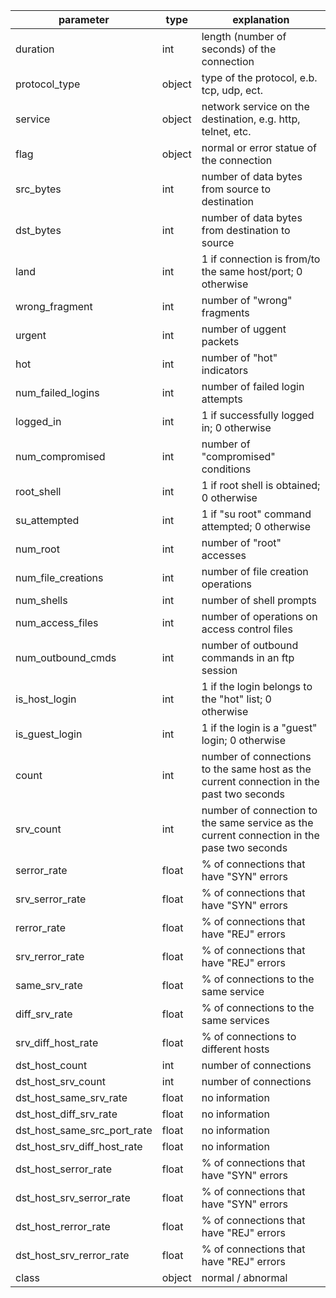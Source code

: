 | parameter                   | type   | explanation                                                                                |
| --------------------------- | ------ | ------------------------------------------------------------------------------------------ |
| duration                    | int    | length (number of seconds) of the connection                                               |
| protocol_type               | object | type of the protocol, e.b. tcp, udp, ect.                                                  |
| service                     | object | network service on the destination, e.g. http, telnet, etc.                                |
| flag                        | object | normal or error statue of the connection                                                   |
| src_bytes                   | int    | number of data bytes from source to destination                                            |
| dst_bytes                   | int    | number of data bytes from destination to source                                            |
| land                        | int    | 1 if connection is from/to the same host/port; 0 otherwise                                 |
| wrong_fragment              | int    | number of "wrong" fragments                                                                |
| urgent                      | int    | number of uggent packets                                                                   |
| hot                         | int    | number of "hot" indicators                                                                 |
| num_failed_logins           | int    | number of failed login attempts                                                            |
| logged_in                   | int    | 1 if successfully logged in; 0 otherwise                                                   |
| num_compromised             | int    | number of "compromised" conditions                                                         |
| root_shell                  | int    | 1 if root shell is obtained; 0 otherwise                                                   |
| su_attempted                | int    | 1 if "su root" command attempted; 0 otherwise                                              |
| num_root                    | int    | number of "root" accesses                                                                  |
| num_file_creations          | int    | number of file creation operations                                                         |
| num_shells                  | int    | number of shell prompts                                                                    |
| num_access_files            | int    | number of operations on access control files                                               |
| num_outbound_cmds           | int    | number of outbound commands in an ftp session                                              |
| is_host_login               | int    | 1 if the login belongs to the "hot" list; 0 otherwise                                      |
| is_guest_login              | int    | 1 if the login is a "guest" login; 0 otherwise                                             |
| count                       | int    | number of connections to the same host as the current connection in the past two seconds   |
| srv_count                   | int    | number of connection to the same service as the current connection in the pase two seconds |
| serror_rate                 | float  | % of connections that have "SYN" errors                                                    |
| srv_serror_rate             | float  | % of connections that have "SYN" errors                                                    |
| rerror_rate                 | float  | % of connections that have "REJ" errors                                                    |
| srv_rerror_rate             | float  | % of connections that have "REJ" errors                                                    |
| same_srv_rate               | float  | % of connections to the same service                                                       |
| diff_srv_rate               | float  | % of connections to the same services                                                      |
| srv_diff_host_rate          | float  | % of connections to different hosts                                                        |
| dst_host_count              | int    | number of connections                                                                      |
| dst_host_srv_count          | int    | number of connections                                                                      |
| dst_host_same_srv_rate      | float  | no information                                                                             |
| dst_host_diff_srv_rate      | float  | no information                                                                             |
| dst_host_same_src_port_rate | float  | no information                                                                             |
| dst_host_srv_diff_host_rate | float  | no information                                                                             |
| dst_host_serror_rate        | float  | % of connections that have "SYN" errors                                                    |
| dst_host_srv_serror_rate    | float  | % of connections that have "SYN" errors                                                    |
| dst_host_rerror_rate        | float  | % of connections that have "REJ" errors                                                    |
| dst_host_srv_rerror_rate    | float  | % of connections that have "REJ" errors                                                    |
| class                       | object | normal / abnormal                                                                          |

